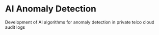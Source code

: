 # AI Anomaly Detection 

Development of AI algorithms for anomaly detection in private telco cloud audit logs 

